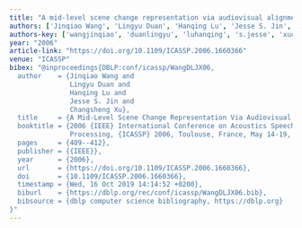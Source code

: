 ```yaml
---
title: "A mid-level scene change representation via audiovisual alignment"
authors: ['Jinqiao Wang', 'Lingyu Duan', 'Hanqing Lu', 'Jesse S. Jin', 'Changsheng Xu']
authors-key: ['wangjinqiao', 'duanlingyu', 'luhanqing', 's.jesse', 'xuchangsheng']
year: "2006"
article-link: "https://doi.org/10.1109/ICASSP.2006.1660366"
venue: "ICASSP"
bibex: "@inproceedings{DBLP:conf/icassp/WangDLJX06,
  author    = {Jinqiao Wang and
               Lingyu Duan and
               Hanqing Lu and
               Jesse S. Jin and
               Changsheng Xu},
  title     = {A Mid-Level Scene Change Representation Via Audiovisual Alignment},
  booktitle = {2006 {IEEE} International Conference on Acoustics Speech and Signal
               Processing, {ICASSP} 2006, Toulouse, France, May 14-19, 2006},
  pages     = {409--412},
  publisher = {{IEEE}},
  year      = {2006},
  url       = {https://doi.org/10.1109/ICASSP.2006.1660366},
  doi       = {10.1109/ICASSP.2006.1660366},
  timestamp = {Wed, 16 Oct 2019 14:14:52 +0200},
  biburl    = {https://dblp.org/rec/conf/icassp/WangDLJX06.bib},
  bibsource = {dblp computer science bibliography, https://dblp.org}
}"
---
```

